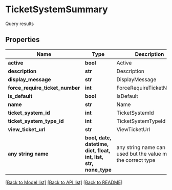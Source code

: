 # TicketSystemSummary

Query results

## Properties
Name | Type | Description | Notes
------------ | ------------- | ------------- | -------------
**active** | **bool** | Active | [optional] 
**description** | **str** | Description | [optional] 
**display_message** | **str** | DisplayMessage | [optional] 
**force_require_ticket_number** | **int** | ForceRequireTicketNumber | [optional] 
**is_default** | **bool** | IsDefault | [optional] 
**name** | **str** | Name | [optional] 
**ticket_system_id** | **int** | TicketSystemId | [optional] 
**ticket_system_type_id** | **int** | TicketSystemTypeId | [optional] 
**view_ticket_url** | **str** | ViewTicketUrl | [optional] 
**any string name** | **bool, date, datetime, dict, float, int, list, str, none_type** | any string name can be used but the value must be the correct type | [optional]

[[Back to Model list]](../README.md#documentation-for-models) [[Back to API list]](../README.md#documentation-for-api-endpoints) [[Back to README]](../README.md)


